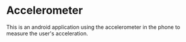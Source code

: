 # Accelerometer

This is an android application using the accelerometer in the phone to measure the user's acceleration.
